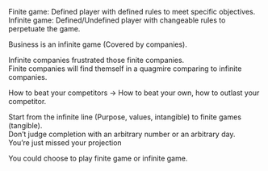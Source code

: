 Finite game: Defined player with defined rules to meet specific objectives.  
Infinite game: Defined/Undefined player with changeable rules to perpetuate the game.  
  
Business is an infinite game (Covered by companies).  
  
Infinite companies frustrated those finite companies.  
Finite companies will find themself in a quagmire comparing to infinite companies.  
  
How to beat your competitors → How to beat your own, how to outlast your competitor.  
  
Start from the infinite line (Purpose, values, intangible) to finite games (tangible).  
Don’t judge completion with an arbitrary number or an arbitrary day.  
You’re just missed your projection  
  
You could choose to play finite game or infinite game.